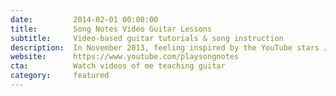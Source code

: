 ```yaml
---
date:         2014-02-01 00:00:00
title:        Song Notes Video Guitar Lessons
subtitle:     Video-based guitar tutorials & song instruction
description:  In November 2013, feeling inspired by the YouTube stars Justin Sandercoe and Marty Schwartz, I began creating high quality video lessons to accompany and enrich the content my Song Notes website. I've created over 150 lessons so far, with over 80k subscribers and over 10 million total views across all videos.
website:      https://www.youtube.com/playsongnotes
cta:          Watch videos of me teaching guitar
category:     featured
---
```

